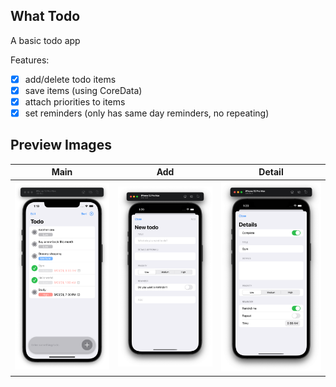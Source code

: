 ## What Todo

A basic todo app

Features:
- [x] add/delete todo items
- [x] save items (using CoreData)
- [x] attach priorities to items
- [x] set reminders (only has same day reminders, no repeating)

## Preview Images
| Main | Add | Detail |
|:----:|:---:|:------:|
| ![Main screen](./Preview-Pictures/Main.png) | ![New todo screen](./Preview-Pictures/New.png) | ![Detail screen](./Preview-Pictures/Detail.png) |
